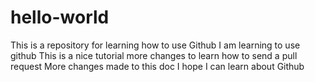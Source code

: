 # hello-world
This is a repository for learning how to use Github
I am learning to use github
This is a nice tutorial
more changes to learn how to send a pull request
More changes made to this doc
I hope I can learn about Github

